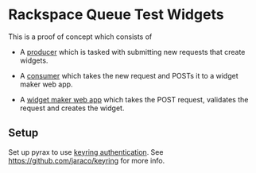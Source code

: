 # Rackspace Queue Test Widgets


This is a proof of concept which consists of

 -  A [producer](widget_producer.py) which is tasked with submitting new
    requests that create widgets.

 - A [consumer](widget_consumer.py) which takes the new request and
    POSTs it to a widget maker web app.

 - A [widget maker web app](widget_maker.py) which takes the POST
   request, validates the request and creates the widget.

## Setup

Set up pyrax to use [keyring authentication](https://github.com/rackspace/pyrax/blob/master/docs/getting_started.md#authenticating). See https://github.com/jaraco/keyring for more info.